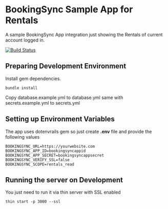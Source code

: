 # BookingSync Sample App for Rentals
A sample BookingSync App integration just showing the Rentals of current account logged in.

[![Build Status](https://travis-ci.org/chabzlala29/booking_sync_sample_app.svg?branch=master)](https://travis-ci.org/chabzlala29/booking_sync_sample_app)

## Preparing Development Environment

Install gem dependencies.
```
bundle install
```

Copy database.example.yml to database.yml same with secrets.example.yml to secrets.yml


## Setting up Environment Variables

The app uses dotenvrails gem so just create **.env** file and provide the following values

```
BOOKINGSYNC_URL=https://yourwebsite.com
BOOKINGSYNC_APP_ID=bookingsyncappid
BOOKINGSYNC_APP_SECRET=bookingsyncappsecret
BOOKINGSYNC_VERIFY_SSL=false
BOOKINGSYNC_SCOPE=rentals_read
```

## Running the server on Development

You just need to run it via thin server with SSL enabled
```
thin start -p 3000 --ssl
```
